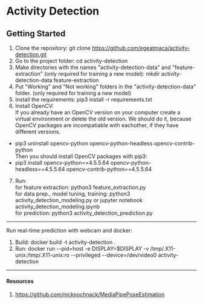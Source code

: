 # Activity Detection
## Getting Started
1. Clone the repository: git clone https://github.com/egeatmaca/activity-detection.git
2. Go to the project folder: cd activity-detection
3. Make directories with the names "activity-detection-data" and "feature-extraction" (only required for training a new model): mkdir activity-detection-data feature-extraction 
4. Put "Working" and "Not working" folders in the "activity-detection-data" folder. (only required for training a new model)
5. Install the requirements: pip3 install -r requirements.txt
6. Install OpenCV:
<br/>If you already have an OpenCV version on your computer create a virtual environment or delete the old version.
We should do it, because OpenCV packages are incompatiable with eachother, if they have different versions.
- pip3 uninstall opencv-python opencv-python-headless opencv-contrib-python
<br/>Then you should install OpenCV packages with pip3:
- pip3 install opencv-python==4.5.5.64 opencv-python-headless==4.5.5.64 opencv-contrib-python==4.5.5.64
7. Run: 
<br/> for feature extraction: python3 feature_extraction.py
<br/> for data prep., model tuning, training: python3 activity_detection_modeling.py or jupyter notebook activity_detection_modeling.ipynb
<br/> for prediction: python3 activity_detection_prediction.py
---

Run real-time prediction with webcam and docker:
1. Build: docker build -t activity-detection .
2. Run: docker run --pid=host -e DISPLAY=$DISPLAY -v /tmp/.X11-unix:/tmp/.X11-unix:ro --privileged --device=/dev/video0 activity-detection

---
#### Resources
1. https://github.com/nicknochnack/MediaPipePoseEstimation
